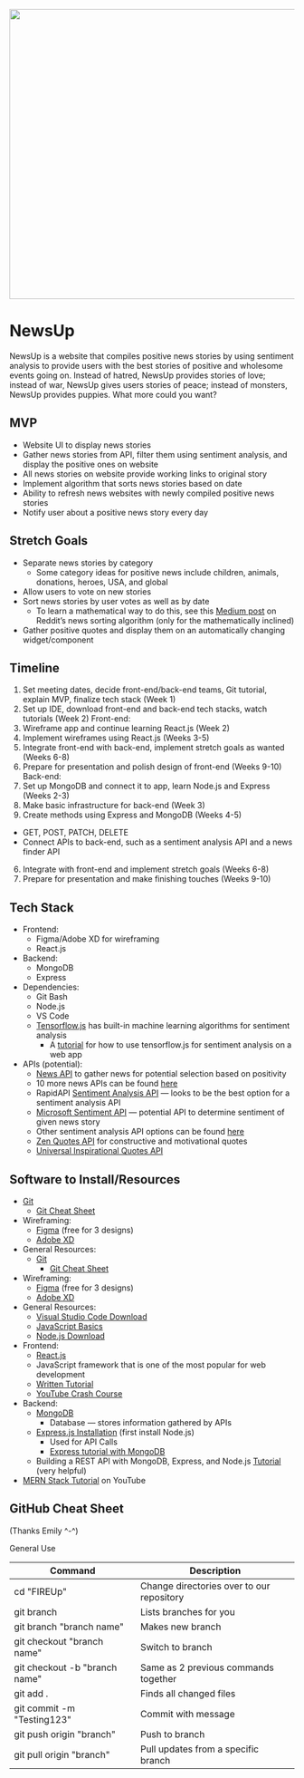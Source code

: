 <p align="center">
<img src="https://github.com/acm-projects/NewsUp/blob/main/GermanNewspaper.jpg" width="512"/>
</p>

# NewsUp
NewsUp is a website that compiles positive news stories by using sentiment analysis to provide users with the best stories of positive and wholesome events going on. Instead of hatred, NewsUp provides stories of love; instead of war, NewsUp gives users stories of peace; instead of monsters, NewsUp provides puppies. What more could you want?

## MVP
* Website UI to display news stories 
* Gather news stories from API, filter them using sentiment analysis, and display the positive ones on website
* All news stories on website provide working links to original story
* Implement algorithm that sorts news stories based on date
* Ability to refresh news websites with newly compiled positive news stories
* Notify user about a positive news story every day

## Stretch Goals
* Separate news stories by category 
  * Some category ideas for positive news include children, animals, donations, heroes, USA, and global
* Allow users to vote on new stories
* Sort news stories by user votes as well as by date
  * To learn a mathematical way to do this, see this [Medium post](https://medium.com/hacking-and-gonzo/how-reddit-ranking-algorithms-work-ef111e33d0d9) on Reddit’s news sorting algorithm (only for the mathematically inclined)
* Gather positive quotes and display them on an automatically changing widget/component

## Timeline
1. Set meeting dates, decide front-end/back-end teams, Git tutorial, explain MVP, finalize tech stack (Week 1)
2. Set up IDE, download front-end and back-end tech stacks, watch tutorials (Week 2)
Front-end:
3. Wireframe app and continue learning React.js (Week 2)
4. Implement wireframes using React.js (Weeks 3-5)
5. Integrate front-end with back-end, implement stretch goals as wanted (Weeks 6-8)
6. Prepare for presentation and polish design of front-end (Weeks 9-10)
Back-end:
3. Set up MongoDB and connect it to app, learn Node.js and Express (Weeks 2-3)
4. Make basic infrastructure for back-end (Week 3)
5. Create methods using Express and MongoDB (Weeks 4-5)
  * GET, POST, PATCH, DELETE
  * Connect APIs to back-end, such as a sentiment analysis API and a news finder API
6. Integrate with front-end and implement stretch goals (Weeks 6-8)
7. Prepare for presentation and make finishing touches (Weeks 9-10)

## Tech Stack
* Frontend:
  * Figma/Adobe XD for wireframing
  * React.js
* Backend:
  * MongoDB 
  * Express
* Dependencies:
  * Git Bash
  * Node.js
  * VS Code
  * [Tensorflow.js](https://www.tensorflow.org/js) has built-in machine learning algorithms for sentiment analysis
    * A [tutorial](https://nifesimifrank.medium.com/how-to-train-and-deploy-a-sentiment-analysis-web-app-703c05b374fd) for how to use tensorflow.js for sentiment analysis on a web app
* APIs (potential):
  * [News API](https://newsapi.org/) to gather news for potential selection based on positivity
  * 10 more news APIs can be found [here](https://rapidapi.com/blog/rapidapi-featured-news-apis/)
  * RapidAPI [Sentiment Analysis API](https://rapidapi.com/twinword/api/sentiment-analysis/) — looks to be the best option for a sentiment analysis API
  * [Microsoft Sentiment API](https://docs.microsoft.com/en-us/rest/api/cognitiveservices-textanalytics/3.0/Sentiment/Sentiment) — potential API to determine sentiment of given news story
  * Other sentiment analysis API options can be found [here](https://rapidapi.com/blog/sentiment-analysis-apis/)
  * [Zen Quotes API](https://zenquotes.io/) for constructive and motivational quotes
  * [Universal Inspirational Quotes API](https://rapidapi.com/HealThruWords/api/universal-inspirational-quotes/)
  
## Software to Install/Resources
* [Git](https://git-scm.com/downloads)
  * [Git Cheat Sheet](https://education.github.com/git-cheat-sheet-education.pdf)
* Wireframing: 
  * [Figma](https://www.figma.com/) (free for 3 designs)
  * [Adobe XD](https://www.adobe.com/products/xd.html)
* General Resources:
  * [Git](https://git-scm.com/downloads)
    * [Git Cheat Sheet](https://education.github.com/git-cheat-sheet-education.pdf)
* Wireframing: 
  * [Figma](https://www.figma.com/) (free for 3 designs)
  * [Adobe XD](https://www.adobe.com/products/xd.html)
* General Resources:
  * [Visual Studio Code Download](https://code.visualstudio.com/)
  * [JavaScript Basics](https://learnjavascript.online/)
  * [Node.js Download](https://nodejs.org/en/download/)
* Frontend: 
  * [React.js](https://reactjs.org/)
  * JavaScript framework that is one of the most popular for web development
  * [Written Tutorial](https://reactjs.org/tutorial/tutorial.html)
  * [YouTube Crash Course](https://www.youtube.com/watch?v=w7ejDZ8SWv8)
* Backend: 
  * [MongoDB](https://www.mongodb.com/)
    * Database — stores information gathered by APIs
  * [Express.js Installation](https://expressjs.com/en/starter/installing.html) (first install Node.js)
    * Used for API Calls
    * [Express tutorial with MongoDB](https://developer.mozilla.org/en-US/docs/Learn/Server-side/Express_Nodejs)
  * Building a REST API with MongoDB, Express, and Node.js [Tutorial](https://youtu.be/fgTGADljAeg) (very helpful)
* [MERN Stack Tutorial](https://www.youtube.com/watch?v=7CqJlxBYj-M) on YouTube

## GitHub Cheat Sheet
(Thanks Emily ^-^)

General Use

| Command | Description |
| ------ | ------ |
| cd "FIREUp" | Change directories over to our repository |
| git branch | Lists branches for you |
| git branch "branch name" | Makes new branch |
| git checkout "branch name" | Switch to branch |
| git checkout -b "branch name" | Same as 2 previous commands together |
| git add . | Finds all changed files |
| git commit -m "Testing123" | Commit with message |
| git push origin "branch" | Push to branch |
| git pull origin "branch" | Pull updates from a specific branch |

